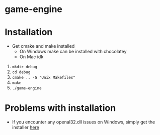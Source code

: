 # game-engine

# Installation
* Get cmake and make installed
  * On Windows make can be installed with chocolatey
  * On Mac idk
1. `mkdir debug`
2. `cd debug`
3. `cmake .. -G "Unix Makefiles"`
4. `make`
5. `./game-engine`

# Problems with installation
- If you encounter any openal32.dll issues on Windows, simply get the installer [here](https://openal.org/downloads/)
